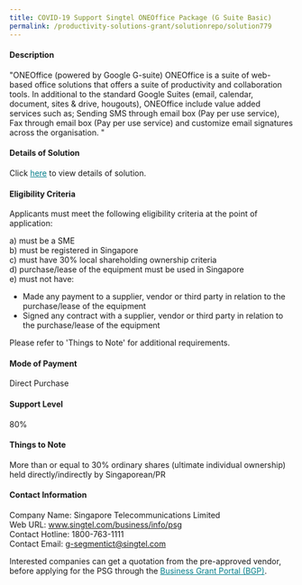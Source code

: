 ```yaml
---
title: COVID-19 Support Singtel ONEOffice Package (G Suite Basic)
permalink: /productivity-solutions-grant/solutionrepo/solution779
---
```


#### Description

"ONEOffice (powered by Google G-suite)
ONEOffice is a suite of web-based office solutions that offers  a suite of productivity and collaboration tools. In additional to the standard Google Suites (email, calendar, document, sites & drive, hougouts), ONEOffice include value added services such as; Sending SMS through email box (Pay per use service), Fax through email box (Pay per use service) and customize email signatures across the organisation.
"


#### Details of Solution

Click <a href='https://gb-assist-staging.netlify.app/images/psg/Singtel-G-Suite_Annex_3_CR_wef21April2020_Part_1.pdf' style='color:#037e8a'>here</a> to view details of solution.

#### Eligibility Criteria

Applicants must meet the following eligibility criteria at the point of application:

a) must be a SME <br>
b) must be registered in Singapore <br>
c) must have 30% local shareholding ownership criteria <br>
d) purchase/lease of the equipment must be used in Singapore <br>
e) must not have:
- Made any payment to a supplier, vendor or third party in relation to the purchase/lease of the equipment
- Signed any contract with a supplier, vendor or third party in relation to the purchase/lease of the equipment

Please refer to 'Things to Note' for additional requirements.

#### Mode of Payment
Direct Purchase

#### Support Level
80%

#### Things to Note
More than or equal to 30% ordinary shares (ultimate individual ownership) held directly/indirectly by Singaporean/PR

#### Contact Information
Company Name: Singapore Telecommunications Limited<br>Web URL: www.singtel.com/business/info/psg<br>Contact Hotline: 1800-763-1111<br>Contact Email: g-segmentict@singtel.com

Interested companies can get a quotation from the pre-approved vendor, before applying for the PSG through the <a target='_blank' style='color:#037e8a' href='https://www.businessgrants.gov.sg/'>Business Grant Portal (BGP)</a>.
